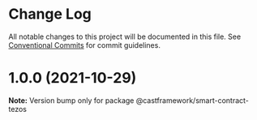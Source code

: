 # Change Log

All notable changes to this project will be documented in this file.
See [Conventional Commits](https://conventionalcommits.org) for commit guidelines.

# 1.0.0 (2021-10-29)

**Note:** Version bump only for package @castframework/smart-contract-tezos
